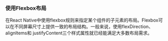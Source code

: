 ### 使用Flexbox布局
在React Native中使用flexbox规则来指定某个组件的子元素的布局。Flexbox可以在不同屏幕尺寸上提供一致的布局结构。一般来说，使用flexDirection、alignItems和 justifyContent三个样式属性就已经能满足大多数布局需求。